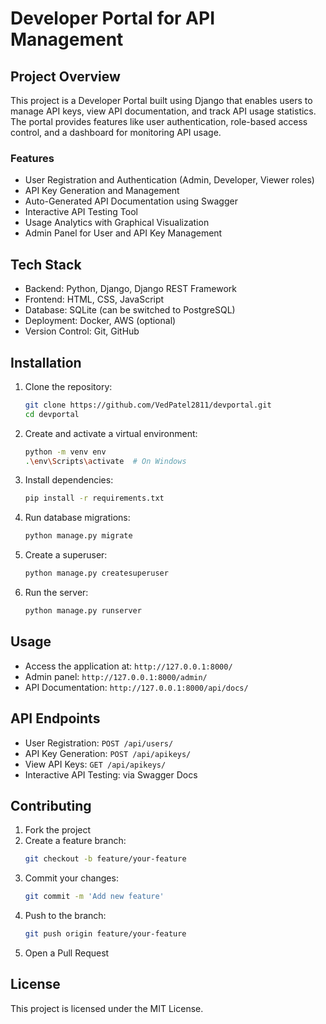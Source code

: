 
# Developer Portal for API Management

## Project Overview

This project is a Developer Portal built using Django that enables users to manage API keys, view API documentation, 
and track API usage statistics. The portal provides features like user authentication, role-based access control, 
and a dashboard for monitoring API usage.

### Features

- User Registration and Authentication (Admin, Developer, Viewer roles)
- API Key Generation and Management
- Auto-Generated API Documentation using Swagger
- Interactive API Testing Tool
- Usage Analytics with Graphical Visualization
- Admin Panel for User and API Key Management

## Tech Stack

- Backend: Python, Django, Django REST Framework
- Frontend: HTML, CSS, JavaScript
- Database: SQLite (can be switched to PostgreSQL)
- Deployment: Docker, AWS (optional)
- Version Control: Git, GitHub

## Installation

1. Clone the repository:
   ```bash
   git clone https://github.com/VedPatel2811/devportal.git
   cd devportal
   ```
2. Create and activate a virtual environment:
   ```bash
   python -m venv env
   .\env\Scripts\activate  # On Windows
   ```
3. Install dependencies:
   ```bash
   pip install -r requirements.txt
   ```
4. Run database migrations:
   ```bash
   python manage.py migrate
   ```
5. Create a superuser:
   ```bash
   python manage.py createsuperuser
   ```
6. Run the server:
   ```bash
   python manage.py runserver
   ```

## Usage

- Access the application at: `http://127.0.0.1:8000/`
- Admin panel: `http://127.0.0.1:8000/admin/`
- API Documentation: `http://127.0.0.1:8000/api/docs/`

## API Endpoints

- User Registration: `POST /api/users/`
- API Key Generation: `POST /api/apikeys/`
- View API Keys: `GET /api/apikeys/`
- Interactive API Testing: via Swagger Docs

## Contributing

1. Fork the project
2. Create a feature branch:
   ```bash
   git checkout -b feature/your-feature
   ```
3. Commit your changes:
   ```bash
   git commit -m 'Add new feature'
   ```
4. Push to the branch:
   ```bash
   git push origin feature/your-feature
   ```
5. Open a Pull Request

## License

This project is licensed under the MIT License.
